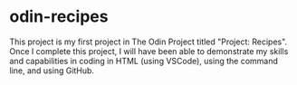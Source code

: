 # odin-recipes
This project is my first project in The Odin Project titled "Project: Recipes". Once I complete this project, I will have been able to demonstrate my skills and capabilities in coding in HTML (using VSCode), using the command line, and using GitHub.